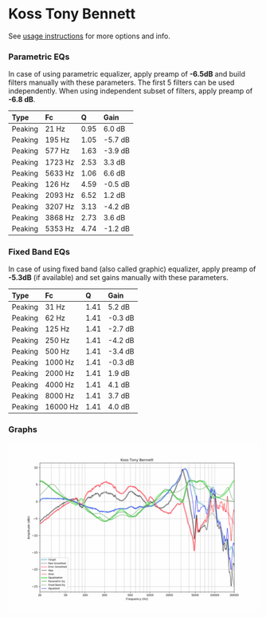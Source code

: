 # Koss Tony Bennett
See [usage instructions](https://github.com/jaakkopasanen/AutoEq#usage) for more options and info.

### Parametric EQs
In case of using parametric equalizer, apply preamp of **-6.5dB** and build filters manually
with these parameters. The first 5 filters can be used independently.
When using independent subset of filters, apply preamp of **-6.8 dB**.

| Type    | Fc      |    Q | Gain    |
|:--------|:--------|:-----|:--------|
| Peaking | 21 Hz   | 0.95 | 6.0 dB  |
| Peaking | 195 Hz  | 1.05 | -5.7 dB |
| Peaking | 577 Hz  | 1.63 | -3.9 dB |
| Peaking | 1723 Hz | 2.53 | 3.3 dB  |
| Peaking | 5633 Hz | 1.06 | 6.6 dB  |
| Peaking | 126 Hz  | 4.59 | -0.5 dB |
| Peaking | 2093 Hz | 6.52 | 1.2 dB  |
| Peaking | 3207 Hz | 3.13 | -4.2 dB |
| Peaking | 3868 Hz | 2.73 | 3.6 dB  |
| Peaking | 5353 Hz | 4.74 | -1.2 dB |

### Fixed Band EQs
In case of using fixed band (also called graphic) equalizer, apply preamp of **-5.3dB**
(if available) and set gains manually with these parameters.

| Type    | Fc       |    Q | Gain    |
|:--------|:---------|:-----|:--------|
| Peaking | 31 Hz    | 1.41 | 5.2 dB  |
| Peaking | 62 Hz    | 1.41 | -0.3 dB |
| Peaking | 125 Hz   | 1.41 | -2.7 dB |
| Peaking | 250 Hz   | 1.41 | -4.2 dB |
| Peaking | 500 Hz   | 1.41 | -3.4 dB |
| Peaking | 1000 Hz  | 1.41 | -0.3 dB |
| Peaking | 2000 Hz  | 1.41 | 1.9 dB  |
| Peaking | 4000 Hz  | 1.41 | 4.1 dB  |
| Peaking | 8000 Hz  | 1.41 | 3.7 dB  |
| Peaking | 16000 Hz | 1.41 | 4.0 dB  |

### Graphs
![](./Koss%20Tony%20Bennett.png)